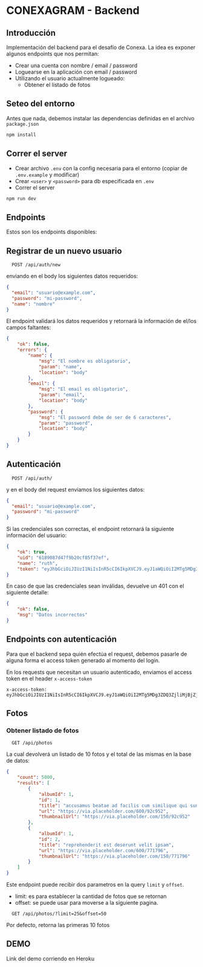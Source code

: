 # CONEXAGRAM - Backend

## Introducción

Implementación del backend para el desafío de Conexa.
La idea es exponer algunos endpoints que nos permitan:

- Crear una cuenta con nombre / email / password
- Loguearse en la aplicación con email / password
- Utilizando el usuario actualmente logueado:
  - Obtener el listado de fotos

## Seteo del entorno
Antes que nada, debemos instalar las dependencias definidas en el archivo `package.json`

```bash
npm install
```

## Correr el server

- Crear archivo `.env` con la config necesaria para el entorno (copiar de `.env.example` y modificar)
- Crear `<user>` y `<password>` para db especificada en `.env`
- Correr el server

```bash
npm run dev
```

## Endpoints

Estos son los endpoints disponibles:

## Registrar de un nuevo usuario
```
  POST /api/auth/new
```

enviando en el body los siguientes datos requeridos:

```json
{
  "email": "usuario@example.com",
  "password": "mi-password",
  "name": "nombre"
}
```
El endpoint validará los datos requeridos y retornará la información de el/los campos faltantes:

```json
{
    "ok": false,
    "errors": {
        "name": {
            "msg": "El nombre es obligatorio",
            "param": "name",
            "location": "body"
        },
        "email": {
            "msg": "El email es obligatorio",
            "param": "email",
            "location": "body"
        },
        "password": {
            "msg": "El password debe de ser de 6 caracteres",
            "param": "password",
            "location": "body"
        }
    }
}
```

## Autenticación
```
  POST /api/auth/
```

y en el body del request enviamos los siguientes datos:

```json
{
  "email": "usuario@example.com",
  "password": "mi-password"
}
```

Si las credenciales son correctas, el endpoint retornará la siguiente información del usuario:

```json
{
    "ok": true,
    "uid": "6189087d47f9b20cf85f37ef",
    "name": "ruth",
    "token": "eyJhbGciOiJIUzI1NiIsInR5cCI6IkpXVCJ9.eyJ1aWQiOiI2MTg5MDg3ZDQ3ZjliMjBjZjg1ZjM3ZWYiLCJuYW1lIjoicnV0aCIsImlhdCI6MTYzNjM3MDYyMSwiZXhwIjoxNjM2NjI5ODIxfQ.te6L5B7Vq_dD0BTNwyVj9KU8Zzok7ILSaS4qI5WgXo8"
}
```

En caso de que las credenciales sean inválidas, devuelve un 401 con el siguiente detalle:
```json
{
    "ok": false,
    "msg": "Datos incorrectos"
}
```

## Endpoints con autenticación

Para que el backend sepa quién efectúa el request, debemos pasarle de alguna forma el access token generado al momento del login.

En los requests que necesitan un usuario autenticado, enviamos el access token en el header `x-access-token`

```
x-access-token: eyJhbGciOiJIUzI1NiIsInR5cCI6IkpXVCJ9.eyJ1aWQiOiI2MTg5MDg3ZDQ3ZjliMjBjZjg1ZjM3ZWYiLCJuYW1lIjoicnV0aCIsImlhdCI6MTYzNjM4MDU2NSwiZXhwIjoxNjM2NjM5NzY1fQ.aPxehnEQrtN_NjdSnwY1Sb_3E6bIbX9bx5jswelu9dk
```

## Fotos

### Obtener listado de fotos
```
  GET /api/photos
```

La cual devolverá un listado de 10 fotos y el total de las mismas en la base de datos:
```json
{
    "count": 5000,
    "results": [
        {
            "albumId": 1,
            "id": 1,
            "title": "accusamus beatae ad facilis cum similique qui sunt",
            "url": "https://via.placeholder.com/600/92c952",
            "thumbnailUrl": "https://via.placeholder.com/150/92c952"
        },
        {
            "albumId": 1,
            "id": 2,
            "title": "reprehenderit est deserunt velit ipsam",
            "url": "https://via.placeholder.com/600/771796",
            "thumbnailUrl": "https://via.placeholder.com/150/771796"
        }
    ]
}
```
Este endpoint puede recibir dos parametros en la query `limit` y `offset`. 

  - limit: es para establecer la cantidad de fotos que se retornan
  - offset: se puede usar para moverse a la siguiente pagina.

```
  GET /api/photos/?limit=25&offset=50
```

Por defecto, retorna las primeras 10 fotos


## DEMO
Link del demo corriendo en Heroku